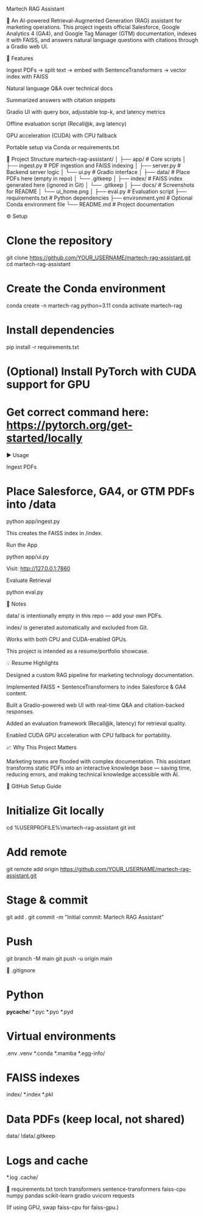 Martech RAG Assistant

🤖 An AI-powered Retrieval-Augmented Generation (RAG) assistant for marketing operations.
This project ingests official Salesforce, Google Analytics 4 (GA4), and Google Tag Manager (GTM) documentation, indexes it with FAISS, and answers natural language questions with citations through a Gradio web UI.

🚀 Features

Ingest PDFs → split text → embed with SentenceTransformers → vector index with FAISS

Natural language Q&A over technical docs

Summarized answers with citation snippets

Gradio UI with query box, adjustable top-k, and latency metrics

Offline evaluation script (Recall@k, avg latency)

GPU acceleration (CUDA) with CPU fallback

Portable setup via Conda or requirements.txt

📂 Project Structure
martech-rag-assistant/
│
├── app/                  # Core scripts
│   ├── ingest.py          # PDF ingestion and FAISS indexing
│   ├── server.py          # Backend server logic
│   └── ui.py              # Gradio interface
│
├── data/                 # Place PDFs here (empty in repo)
│   └── .gitkeep
│
├── index/                # FAISS index generated here (ignored in Git)
│   └── .gitkeep
│
├── docs/                 # Screenshots for README
│   └── ui_home.png
│
├── eval.py               # Evaluation script
├── requirements.txt      # Python dependencies
├── environment.yml       # Optional Conda environment file
└── README.md             # Project documentation

⚙️ Setup
# Clone the repository
git clone https://github.com/YOUR_USERNAME/martech-rag-assistant.git
cd martech-rag-assistant

# Create the Conda environment
conda create -n martech-rag python=3.11
conda activate martech-rag

# Install dependencies
pip install -r requirements.txt

# (Optional) Install PyTorch with CUDA support for GPU
# Get correct command here: https://pytorch.org/get-started/locally

▶️ Usage

Ingest PDFs

# Place Salesforce, GA4, or GTM PDFs into /data
python app/ingest.py


This creates the FAISS index in /index.

Run the App

python app/ui.py


Visit: http://127.0.0.1:7860

Evaluate Retrieval

python eval.py

📝 Notes

data/ is intentionally empty in this repo — add your own PDFs.

index/ is generated automatically and excluded from Git.

Works with both CPU and CUDA-enabled GPUs.

This project is intended as a resume/portfolio showcase.

💡 Resume Highlights

Designed a custom RAG pipeline for marketing technology documentation.

Implemented FAISS + SentenceTransformers to index Salesforce & GA4 content.

Built a Gradio-powered web UI with real-time Q&A and citation-backed responses.

Added an evaluation framework (Recall@k, latency) for retrieval quality.

Enabled CUDA GPU acceleration with CPU fallback for portability.

📈 Why This Project Matters

Marketing teams are flooded with complex documentation.
This assistant transforms static PDFs into an interactive knowledge base — saving time, reducing errors, and making technical knowledge accessible with AI.

🔑 GitHub Setup Guide
# Initialize Git locally
cd %USERPROFILE%\martech-rag-assistant
git init

# Add remote
git remote add origin https://github.com/YOUR_USERNAME/martech-rag-assistant.git

# Stage & commit
git add .
git commit -m "Initial commit: Martech RAG Assistant"

# Push
git branch -M main
git push -u origin main

📄 .gitignore
# Python
__pycache__/
*.pyc
*.pyo
*.pyd

# Virtual environments
.env
.venv
*.conda
*.mamba
*.egg-info/

# FAISS indexes
index/
*.index
*.pkl

# Data PDFs (keep local, not shared)
data/
!data/.gitkeep

# Logs and cache
*.log
.cache/

📄 requirements.txt
torch
transformers
sentence-transformers
faiss-cpu
numpy
pandas
scikit-learn
gradio
uvicorn
requests


(If using GPU, swap faiss-cpu for faiss-gpu.)

